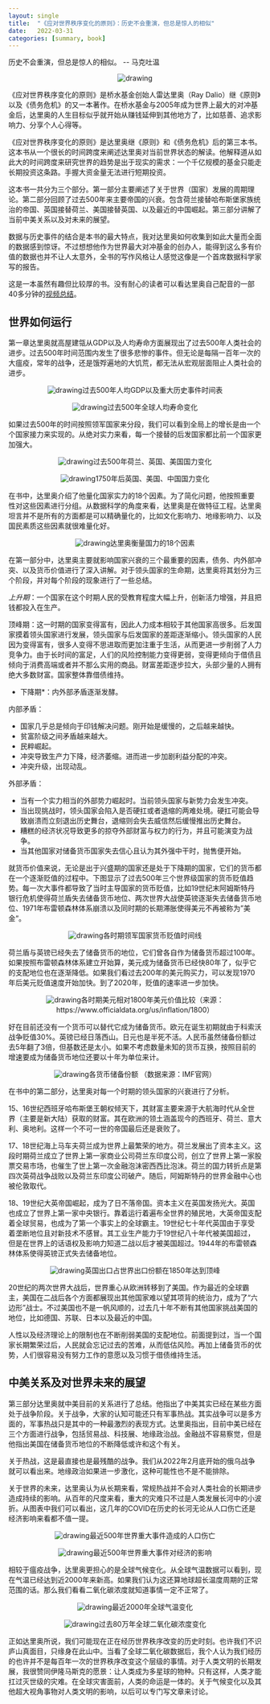```yaml
---
layout: single
title:  "《应对世界秩序变化的原则》：历史不会重演，但总是惊人的相似"
date:   2022-03-31
categories: [summary, book]
---
```

历史不会重演，但总是惊人的相似。    -- 马克吐温

<p align="center">
    <img src="/assets/images/2022-03-31/640.png" alt="drawing"/>
</p>

《应对世界秩序变化的原则》是桥水基金创始人雷达里奥（Ray Dalio）继《原则》以及《债务危机》的又一本著作。在桥水基金与2005年成为世界上最大的对冲基金后，达里奥的人生目标似乎就开始从赚钱延伸到其他地方了，比如慈善、追求影响力、分享个人心得等。

《应对世界秩序变化的原则》是达里奥继《原则》和《债务危机》后的第三本书。这本书从一个很长的时间跨度来阐述达里奥对当前世界状态的解读。他解释道从如此大的时间跨度来研究世界的趋势是出于现实的需求：一个千亿规模的基金只能走长期投资这条路。手握大资金量无法进行短期投资。

这本书一共分为三个部分。第一部分主要阐述了关于世界（国家）发展的周期理论。第二部分回顾了过去500年来主要帝国的兴衰。包含荷兰接替哈布斯堡家族统治的帝国、英国接替荷兰、美国接替英国、以及最近的中国崛起。第三部分讲解了当前中美关系以及对未来的展望。

数据与历史事件的结合是本书的最大特点，我对达里奥如何收集到如此大量而全面的数据感到惊讶。不过想想他作为世界最大对冲基金的创办人，能得到这么多有价值的数据也并不让人太意外，全书的写作风格让人感觉这像是一个首席数据科学家写的报告。

这是一本虽然有趣但比较厚的书。没有耐心的读者可以看达里奥自己配音的一部40多分钟的[视频总结](https://www.bilibili.com/video/BV1c34y187S2?spm_id_from=333.337.search-card.all.click)。

## 世界如何运行

第一章达里奥就高屋建瓴从GDP以及人均寿命方面展现出了过去500年人类社会的进步。过去500年时间范围内发生了很多悲惨的事件。但无论是每隔一百年一次的大瘟疫，常年的战争，还是饿殍遍地的大饥荒，都无法从宏观层面阻止人类社会的进步。

<p align="center">
    <img src="/assets/images/2022-03-31/AA9C80C4-06BC-40A3-A3B9-01459396C598.jpeg" alt="drawing">过去500年人均GDP以及重大历史事件时间表</img>
</p>

<p align="center">
    <img src="/assets/images/2022-03-31/076E18EF-8BF1-4C45-9480-D313EACC9157.jpeg" alt="drawing">过去500年全球人均寿命变化</img>
</p>

如果过去500年的时间按照领军国家来分段，我们可以看到全局上的增长是由一个个国家接力来实现的。从绝对实力来看，每一个接替的后发国家都比前一个国家更加强大。

<p align="center">
    <img src="/assets/images/2022-03-31/9932A540-2515-4B77-889F-0B6389FE5F83.jpeg" alt="drawing">过去500年荷兰、英国、美国国力变化</img>
</p>

<p align="center">
    <img src="/assets/images/2022-03-31/EECD9809-75A0-4AE6-8860-7900520B95CC.jpeg" alt="drawing">1750年后英国、美国、中国国力变化</img>
</p>

在书中，达里奥介绍了他量化国家实力的18个因素。为了简化问题，他按照重要性对这些因素进行分组。从数据科学的角度来看，达里奥是在做特征工程。达里奥坦言并不是所有的方面都是可以精确量化的，比如文化影响力、地缘影响力、以及国民素质这些因素就很难量化好。

<p align="center">
    <img src="/assets/images/2022-03-31/CC62E65C-BB6E-4ECB-97FC-27D6DDB26F56.jpeg" alt="drawing">达里奥衡量国力的18个因素</img>
</p>

在第一部分中，达里奥主要就影响国家兴衰的三个最重要的因素，债务、内外部冲突、以及货币价值进行了深入讲解。对于领头国家的生命期，达里奥将其划分为三个阶段，并对每个阶段的现象进行了一些总结。

*上升期*：一个国家在这个时期人民的受教育程度大幅上升，创新活力增强，并且把钱都投入在生产。

顶峰期：这一时期的国家变得富有，因此人力成本相较于其他国家高很多。后发国家摸着领头国家进行发展，领头国家与后发国家的差距逐渐缩小。领头国家的人民因为变得富有，很多人变得不思进取而更加注重于生活，从而更进一步削弱了人力竞争力。由于长时间的富足，人们的风险控制能力变得更弱，变得更倾向于借债且倾向于消费高端或者并不那么实用的商品。财富差距逐步拉大，头部少量的人拥有绝大多数财富。国家整体靠借债维持。


* 下降期*：内外部矛盾逐渐发酵。

内部矛盾：
* 国家几乎总是倾向于印钱解决问题。刚开始是缓慢的，之后越来越快。
* 贫富阶级之间矛盾越来越大。
* 民粹崛起。
* 冲突导致生产力下降，经济萎缩。进而进一步加剧利益分配的冲突。
* 冲突升级，出现动乱。

外部矛盾：
* 当有一个实力相当的外部势力崛起时。当前领头国家与新势力会发生冲突。
* 当出现挑战时，领头国家会陷入是否硬扛或者退缩的两难处境。硬扛可能会导致崩溃而立刻退出历史舞台，退缩则会失去威信然后缓慢推出历史舞台。
* 糟糕的经济状况导致更多的掠夺外部财富与权力的行为，并且可能演变为战争。
* 当其他国家对储备货币国家失去信心且认为其外强中干时，抛售便开始。

就货币价值来说，无论是出于兴盛期的国家还是处于下降期的国家，它们的货币都在一个逐渐贬值的过程中。下图显示了过去500年三个世界级国家的货币贬值趋势。每一次大事件都导致了当时主导国家的货币贬值，比如19世纪末阿姆斯特丹银行危机使得荷兰盾失去储备货币地位、两次世界大战使英镑逐渐失去储备货币地位、1971年布雷顿森林体系崩溃以及同时期的长期滞胀使得美元不再被称为”美金“。

<p align="center">
    <img src="/assets/images/2022-03-31/7CF9CCF0-0C21-42E4-A3FC-EFA7549E2C7E.jpeg" alt="drawing">各时期领军国家货币贬值时间线</img>
</p>

荷兰盾与英镑已经失去了储备货币的地位，它们曾各自作为储备货币超过100年。如果按照布雷顿森林体系建立开始算，美元成为储备货币已经快80年了，似乎它的支配地位也在逐渐降低。如果我们看过去200年的美元购买力，可以发现1970年后美元贬值速度开始加快。到了2020年，贬值的速率进一步加快。

<p align="center">
    <img src="/assets/images/2022-03-31/inflation.png" alt="drawing">各时期美元相对1800年美元价值比较（来源：https://www.officialdata.org/us/inflation/1800）</img>
</p>

好在目前还没有一个货币可以替代它成为储备货币。欧元在诞生初期就由于科索沃战争贬值30%。英镑已经日落西山。日元也是半死不活。人民币虽然储备份额过去5年翻了3倍，但基数还是太小。如果不考虑数量未知的货币互换，按照目前的增速要成为储备货币地位还要以十年为单位来计。

<p align="center">
    <img src="/assets/images/2022-03-31/reserve.png" alt="drawing">各货币储备份额 （数据来源：IMF官网）</img>
</p>

在书中的第二部分，达里奥对每一个时期的领头国家的兴衰进行了分析。

15、16世纪西班牙哈布斯堡王朝权倾天下，其财富主要来源于大航海时代从全世界（主要是新大陆）获取的财富。其在欧洲的领土涵盖现今的西班牙、荷兰、意大利、奥地利。这样一个不可一世的帝国最后还是衰败了。

17、18世纪海上马车夫荷兰成为世界上最繁荣的地方。荷兰发展出了资本主义。这段时期荷兰成立了世界上第一家商业公司荷兰东印度公司，创立了世界上第一家股票交易市场，也催生了世上第一次金融泡沫密西西比泡沫。荷兰的国力转折点是第四次英荷战争战败以及荷兰东印度公司破产。随后，阿姆斯特丹的世界金融中心也被伦敦取代。

18、19世纪大英帝国崛起，成为了日不落帝国。资本主义在英国发扬光大。英国也成立了世界上第一家中央银行。靠着运行着遍布全世界的殖民地，大英帝国支配着全球贸易，也成为了第一个事实上的全球霸主。19世纪七十年代英国由于享受着垄断地位且对新技术不感冒。其工业生产能力于19世纪八十年代被美国超过，但是在世界上的话语权及影响力知道二战以后才被美国超过。1944年的布雷顿森林体系使得英镑正式失去储备地位。

<p align="center">
    <img src="/assets/images/2022-03-31/A0B5E5B0-2BBF-47C6-B180-8B445D16EF21.jpeg" alt="drawing">英国出口占世界出口份额在1850年达到顶峰</img>
</p>

20世纪的两次世界大战后，世界重心从欧洲转移到了美国。作为最近的全球霸主，美国在二战后各个方面都展现出其他国家难以望其项背的统治力，成为了“六边形”战士。不过美国也不是一帆风顺的，过去几十年不断有其他国家挑战美国的地位，比如德国、苏联、日本以及最近的中国。

人性以及经济理论上的限制也在不断削弱美国的支配地位。前面提到过，当一个国家长期繁荣过后，人民就会忘记过去的苦难，从而低估风险。再加上储备货币的优势，人们很容易没有努力工作的意愿以及习惯于借债维持生活。

## 中美关系及对世界未来的展望

第三部分达里奥就中美目前的关系进行了总结。他指出了中美其实已经在某些方面处于战争阶段。关于战争，大家的认知可能还只有军事热战。其实战争可以是多方面的，军事热战只是其中的一种最激烈的表现方式。达里奥指出，目前中美已经在三个方面进行战争，包括贸易战、科技展、地缘政治战。金融战不容易察觉，但是他指出美国在储备货币地位的不断降低或许和这个有关。

关于热战，这是最直接也是最残酷的战争。我们从2022年2月底开始的俄乌战争就可以看出来。地缘政治如果进一步激化，这种可能性也不是不能排除。

关于世界的未来，达里奥认为从长期来看，常规热战并不会对人类社会的长期进步造成持续的影响。从百年的尺度来看，重大的灾难只不过是人类发展长河中的小波折。从图表中我们可以看出，这几年的COVID在历史的长河无论从人口伤亡还是经济影响来看都不值一提。

<p align="center">
    <img src="/assets/images/2022-03-31/D0F4B7C5-223E-492A-BAD1-863AC28801DD.jpeg" alt="drawing">最近500年世界重大事件造成的人口伤亡</img>
</p>

<p align="center">
    <img src="/assets/images/2022-03-31/AD212FB9-E639-471C-BE67-CDE804ADA940.jpeg" alt="drawing">最近500年世界重大事件对经济的影响</img>
</p>

相较于瘟疫战争，达里奥更担心的是全球气候变化。从全球气温数据可以看到，现在气温已经达到近2000年来新高。如果我们认为这还算地球超长温度周期的正常范围的话。那么我们看看二氧化碳浓度就知道事情一定不正常了。

<p align="center">
    <img src="/assets/images/2022-03-31/38D90495-D6E6-4900-81B8-3D2D6EAA7A60.jpeg" alt="drawing">最近2000年全球气温变化</img>
</p>

<p align="center">
    <img src="/assets/images/2022-03-31/co2.png" alt="drawing">过去80万年全球二氧化碳浓度变化</img>
</p>

正如达里奥所说，我们可能现在正在经历世界秩序改变的历史时刻。也许我们不识庐山真面目，只缘身在此山中。当看了全球二氧化碳数据后，我个人认为我们经历的也许并不是每百年一次的世界秩序改变这个层级的事情。对于人类文明的长期发展，我很赞同伊隆马斯克的愿景：让人类成为多星球的物种。只有这样，人类才能扛过灭世级的灾难。在全球灾害面前，人类的命运是一体的。关于气候变化以及其他超大视角事物对人类文明的影响，以后可以专门写文章来讨论。